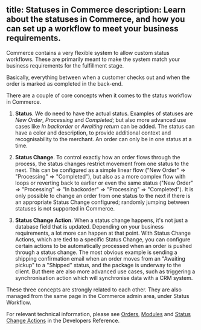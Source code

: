 title: Statuses in Commerce
description: Learn about the statuses in Commerce, and how you can set up a workflow to meet your business requirements.
-----

Commerce contains a very flexible system to allow custom status workflows. These are primarily meant to make the system match your business requirements for the fulfillment stage. 

Basically, everything between when a customer checks out and when the order is marked as completed in the back-end.

There are a couple of core concepts when it comes to the status workflow in Commerce.

1. **Status**. We do need to have the actual status. Examples of statuses are _New Order_, _Processing_ and _Completed_; but also more advanced use cases like _In backorder_ or _Awaiting return_ can be added. The status can have a color and description, to provide additional context and recognisability to the merchant. An order can only be in one status at a time.

2. **Status Change**. To control exactly how an order flows through the process, the status changes restrict movement from one status to the next. This can be configured as a simple linear flow ("New Order" => "Processing" => "Completed"), but also as a more complex flow with loops or reverting back to earlier or even the same status ("New Order" => "Processing" => "In backorder" => "Processing" => "Completed"). It is only possible to change an order from one status to the next if there is an appropriate Status Change configured; randomly jumping between statuses is not supported in Commerce.

3. **Status Change Action**. When a status change happens, it's not just a database field that is updated. Depending on your business requirements, a lot more can happen at that point. With Status Change Actions, which are tied to a specific Status Change, you can configure certain actions to be automatically processed when an order is pushed through a status change. The most obvious example is sending a shipping confirmation email when an order moves from an "Awaiting pickup" to a "Shipped" status, and the package is underway to the client. But there are also more advanced use cases, such as triggering a synchronisation action which will synchronise data with a CRM system.

These three concepts are strongly related to each other. They are also managed from the same page in the Commerce admin area, under Status Workflow.

For relevant technical information, please see [Orders](Developer/Orders), [Modules](Developer/Modules) and [Status Change Actions](Developer/Status_Change_actions) in the Developers Reference.
